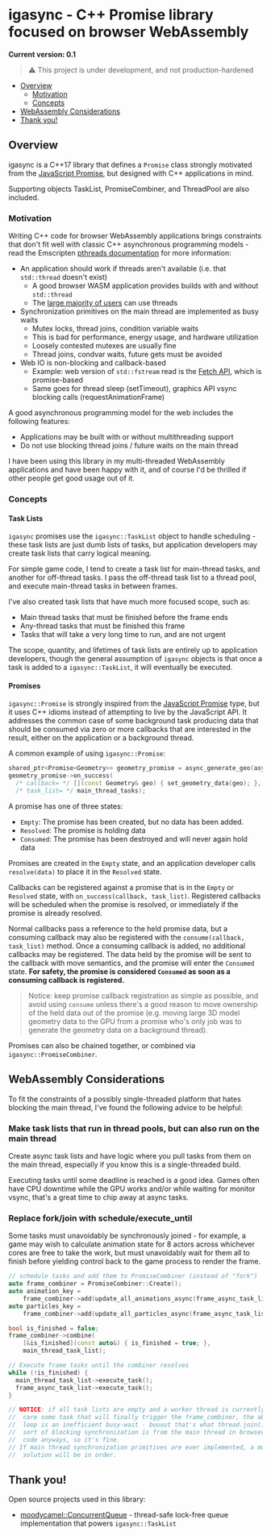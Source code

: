 # igasync - C++ Promise library focused on browser WebAssembly

**Current version: 0.1**

> :warning: This project is under development, and not production-hardened

<!-- TOC -->
- [Overview](#overview)
  - [Motivation](#motivation)
  - [Concepts](#concepts)
- [WebAssembly Considerations](#webassembly-considerations)
- [Thank you!](#thank-you)

## Overview

igasync is a C++17 library that defines a `Promise` class strongly motivated from the [JavaScript Promise](https://developer.mozilla.org/en-US/docs/Web/JavaScript/Reference/Global_Objects/Promise), but designed with C++ applications in mind.

Supporting objects TaskList, PromiseCombiner, and ThreadPool are also included.

### Motivation

Writing C++ code for browser WebAssembly applications brings constraints that don't fit well with classic C++ asynchronous programming models - read the Emscripten [pthreads documentation](https://emscripten.org/docs/porting/pthreads.html) for more information:

* An application should work if threads aren't available (i.e. that `std::thread` doesn't exist)
  * A good browser WASM application provides builds with and without `std::thread`
  * The [large majority of users](https://caniuse.com/sharedarraybuffer) can use threads
* Synchronization primitives on the main thread are implemented as busy waits
  * Mutex locks, thread joins, condition variable waits
  * This is bad for performance, energy usage, and hardware utilization
  * Loosely contested mutexes are usually fine
  * Thread joins, condvar waits, future gets must be avoided
* Web IO is non-blocking and callback-based
  * Example: web version of `std::fstream` read is the [Fetch API](https://developer.mozilla.org/en-US/docs/Web/API/Fetch_API/Using_Fetch), which is promise-based
  * Same goes for thread sleep (setTimeout), graphics API vsync blocking calls (requestAnimationFrame)

A good asynchronous programming model for the web includes the following features:

* Applications may be built with or without multithreading support
* Do not use blocking thread joins / future waits on the main thread

I have been using this library in my multi-threaded WebAssembly applications and have been happy with it, and of course I'd be thrilled if other people get good usage out of it.

### Concepts

#### Task Lists

`igasync` promises use the `igasync::TaskList` object to handle scheduling - these task lists are just dumb lists of tasks, but application developers may create task lists that carry logical meaning.

For simple game code, I tend to create a task list for main-thread tasks, and another for off-thread tasks. I pass the off-thread task list to a thread pool, and execute main-thread tasks in between frames.

I've also created task lists that have much more focused scope, such as:
* Main thread tasks that must be finished before the frame ends
* Any-thread tasks that must be finished this frame
* Tasks that will take a very long time to run, and are not urgent

The scope, quantity, and lifetimes of task lists are entirely up to application developers, though the general assumption of `igasync` objects is that once a task is added to a `igasync::TaskList`, it will eventually be executed.

#### Promises

`igasync::Promise` is strongly inspired from the [JavaScript Promise](https://developer.mozilla.org/en-US/docs/Web/JavaScript/Reference/Global_Objects/Promise) type, but it uses C++ idioms instead of attempting to live by the JavaScript API. It addresses the common case of some background task producing data that should be consumed via zero or more callbacks that are interested in the result, either on the application or a background thread.

A common example of using `igasync::Promise`:

```c++
shared_ptr<Promise<Geometry>> geometry_promise = async_generate_geo(async_tasks);
geometry_promise->on_success(
  /* callback= */ [](const Geometry& geo) { set_geometry_data(geo); },
  /* task_list= */ main_thread_tasks);
```

A promise has one of three states:
* `Empty`: The promise has been created, but no data has been added.
* `Resolved`: The promise is holding data
* `Consumed`: The promise has been destroyed and will never again hold data

Promises are created in the `Empty` state, and an application developer calls `resolve(data)` to place it in the `Resolved` state.

Callbacks can be registered against a promise that is in the `Empty` or `Resolved` state, with `on_success(callback, task_list)`. Registered callbacks will be scheduled when the promise is resolved, or immediately if the promise is already resolved.

Normal callbacks pass a reference to the held promise data, but a consuming callback may also be registered with the `consume(callback, task_list)` method. Once a consuming callback is added, no additional callbacks may be registered. The data held by the promise will be sent to the callback with move semantics, and the promise will enter the `Consumed` state. **For safety, the promise is considered `Consumed` as soon as a consuming callback is registered.**

> Notice: keep promise callback registration as simple as possible, and avoid using `consume` unless there's a good reason to move ownership of the held data out of the promise (e.g. moving large 3D model geometry data to the GPU from a promise who's only job was to generate the geometry data on a background thread).

Promises can also be chained together, or combined via `igasync::PromiseCombiner`.

## WebAssembly Considerations

To fit the constraints of a possibly single-threaded platform that hates blocking the main thread, I've found the following advice to be helpful:

### Make task lists that run in thread pools, but can also run on the main thread

Create async task lists and have logic where you pull tasks from them on the main thread, especially if you know this is a single-threaded build.

Executing tasks until some deadline is reached is a good idea. Games often have CPU downtime while the GPU works and/or while waiting for monitor vsync, that's a great time to chip away at async tasks.

### Replace fork/join with schedule/execute_until

Some tasks must unavoidably be synchronously joined - for example, a game may wish to calculate animation state for 8 actors across whichever cores are free to take the work, but must unavoidably wait for them all to finish before yielding control back to the game process to render the frame.

```c++
// schedule tasks and add them to PromiseCombiner (instead of "fork")
auto frame_combiner = PromiseCombiner::Create();
auto animation_key =
    frame_combiner->add(update_all_animations_async(frame_async_task_list));
auto particles_key =
    frame_combiner->add(update_all_particles_async(frame_async_task_list));

bool is_finished = false;
frame_combiner->combine(
    [&is_finished](const auto&) { is_finished = true; },
    main_thread_task_list);

// Execute frame tasks until the combiner resolves
while (!is_finished) {
  main_thread_task_list->execute_task();
  frame_async_task_list->execute_task();
}

// NOTICE: if all task lists are empty and a worker thread is currently taking
//  care some task that will finally trigger the frame_combiner, the above while
//  loop is an inefficient busy-wait - buuuut that's what thread.join() and any
//  sort of blocking synchronization is from the main thread in browser WASM
//  code anyways, so it's fine.
// If main thread synchronization primitives are ever implemented, a more clever
//  solution will be in order.
```

## Thank you!

Open source projects used in this library:

* [moodycamel::ConcurrentQueue](https://github.com/cameron314/concurrentqueue) - thread-safe lock-free queue implementation that powers `igasync::TaskList`